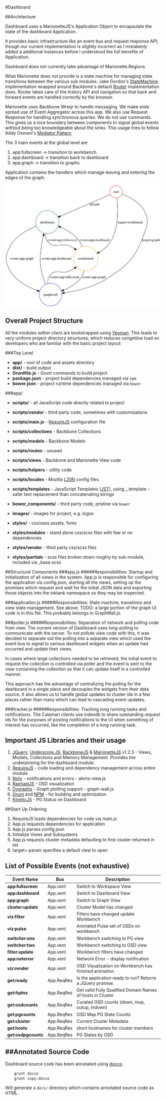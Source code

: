 #Dashboard

##Architecture

Dashboard uses a MarionetteJS's Application Object to encapsulate the state of the dashboard Application.

It provides basic infrastructure like an event bus and request response API, though our current implementation is slightly incorrect as I mistakenly added a additional instances before I understood the full benefits of Application.

Dashboard does not currently take advantage of Marionette.Regions.

What Marionette does not provide is a state machine for managing state transitions between the various sub modules. Jake Gordon's [StateMachine](https://github.com/jakesgordon/javascript-state-machine) implementation wrapped around Backbone's default [Router](http://backbonejs.org/#Router) implementation does. Router takes care of the history API and navigation so that back and forward events are handled correctly by the browser.

Marionette uses Backbone.Wreqr to handle messaging. We make wide spread use of Event Aggregator across this app. We also use Request Response for handling synchronous queries. We do not use commands. This gives us a nice boundary between components to signal global events without being too knowledgeable about the sinks. This usage tries to follow Addy Osmani's [Mediator Pattern](http://addyosmani.com/largescalejavascript#mediatorpattern)

The 3 main events at the global level are

1. app:fullscreen -> transition to workbench
2. app:dashboard -> transition back to dashboard
3. app:graph -> transition to graphs

Application contains the handlers which manage leaving and entering the edges of the graph.

![State Graph](documentation/states.png)


## Overall Project Structure
All the modules within client are bootstrapped using [Yeoman](http://yeoman.io/). This leads to very uniform project directory structures, which reduces congnitive load on developers who are familiar with the basic project layout:

###Top Level
 * **app/** - root of code and assets directory
 * **dist/** - build output
 * **Gruntfile.js** - Grunt commands to build project
 * **package.json** - project build dependencies managed via `npm`
 * **bower.json** - project runtime dependencies managed via `bower`
 
###app/
 * **scripts/** - all JavaScript code directly related to project
 * **scripts/vendor** - third party code, sometimes with customizations
 * **scripts/main.js** - [RequireJS](http://requirejs.org) configuration file
 * **scripts/collections** - Backbone Collections
 * **scripts/models** - Backbone Models
 * **scripts/routes** - unused
 * **scripts/views** - Backbone and Marionette View code
 * **scripts/helpers** - utility code
 * **scripts/locales** - Mozilla [L20N](http://l20n.org) config files
 * **scripts/templates** - JavaScript Templates ([JST](http://ricostacruz.com/backbone-patterns/#jst_templates)), using _.template - safer text replacement than concatenating strings
 
 * **bower_components/** - third party code, pristine via `bower`
 * **images/** - images for project, e.g. logos
 * **styles/** - css/sass assets. fonts
 * **styles/modules** - stand alone css/scss files with few or no dependencies
 * **styles/vendor** - third party css/scss files
 * **styles/partials** - scss files broken down roughly by sub-module, included via _base.scss

##Structural Components
###app.js
#####Responsibilities:
Startup and initialization of all views in the system. App.js is responsible for configuring the application via config.json, starting all the views, setting up the promises which request and wait for the initial JSON data and exporting those objects into the inktank namespace so they may be inspected.
   
###application.js
#####Responsibilities:
State machine, transitions and view state management. See above. TODO: a large portion of the graph UI code is in this file. This probably belongs in GraphWall.js.

###poller.js
#####Responsibilities:
Separation of network and polling code from view. The current version of Dashboard uses long-polling to communicate with the server. To not pollute view code with this, it was decided to separate out the polling into a separate view which used the event bus to signal to various dashboard widgets when an update had occurred and update their views.

In cases where large collections needed to be retrieved, the initial event to request the collection is controlled via poller and the event is sent to the view containing the collection so that it can update itself in a controlled manner.

This approach has the advantage of centralizing the polling for the dashboard in a single place and decouples the widgets from their data source. It also allows us to handle global updates to cluster ids in a few places rather than many which can lead to cascading event updates.

###tracker.js
#####Responsibilities:
Tracking long running tasks and notifications. The Calamari clients use indexdb to share outstanding request ids for the purposes of posting notifications to the UI when something of interest has occurred, like the completion of a long running task.

## Important JS Libraries and their usage

1. [JQuery](http://jquery.com/), [Underscore.JS](http://underscorejs.org/), [BackboneJS](http://backbonejs.org) & [MarionetteJS](http://marionettejs.com/) v1.2.3 - Views, Models, Collections and Memory Management. Provides the underpinning for the dashboard module.
2. [RequireJS](http://requirejs.org) - code loading and dependency management across entire module
3. [Noty](http://ned.im/noty/) - notifications and errors - alerts-view.js
4. [RaphaelJS](http://raphaeljs.com/) - OSD visualization
4. [Dygraphs](http://dygraphs.com/) - Graph plotting support - graph-wall.js
5. [Grunt](http://gruntjs.com/) and [NPM](http://www.npmjs.org) - for building and optimization
6. [KineticJS](http://kineticjs.com) - PG Status on Dashboard

##Start Up Ordering

1. RequireJS loads dependencies for code via main.js
2. App.js requests dependencies for application
3. App.js parses config.json
4. Initialize Views and Subsystems
4. App.js requests cluster metadata defaulting to first cluster returned in list
5. target= param specifies a default view to open

## List of Possible Events (not exhaustive)

|Event Name|Bus|Description|
|------|-----|-----------|
|**app:fullscreen**|App.vent|Switch to Workspace View|
|**app:dashboard**|App.vent|Switch to Dashboard View|
|**app:graph**|App.vent|Switch to Graph View|
|**cluster:update**|App.vent|Cluster Model has changed|
|**viz:filter**|App.vent|Filters have changed update Workbench|
|**viz:pulse**|App.vent|Animated Pulse set of OSDs on workbench|
|**switcher:one**|App.vent|Workbench switching to PG view|
|**switcher:two**|App.vent|Workbench switching to OSD view|
|**filter:update**|App.vent|Workbench filters have changed|
|**app:neterror**|App.vent|Network Error - display notification|
|**viz:render**|App.vent|OSD Visualization on Workbench has finished animation|
|**get:ready**|App.ReqRes|Is the application ready to run? Returns a JQuery promise.|
|**get:fqdns**|App.ReqRes|Get valid Fully Qualified Domain Names of hosts in Cluster|
|**get:osdcounts**|App.ReqRes|Curated OSD counts (down, inup, outup, indown)|
|**get:pgcounts**|App.ReqRes|OSD Map PG State Counts|
|**get:cluster**|App.ReqRes|Current Cluster Metadata|
|**get:hosts**|App.ReqRes|short hostnames for cluster members|
|**get:osdpgcounts**|App.ReqRes|PG States by OSD|


##Annotated Source Code
---------------------

Dashboard source code has been annotated using [docco](https://github.com/jashkenas/docco).

```
    grunt docco
    grunt copy:docco
```

Will generate a `docs/` directory which contains annotated source code as HTML.
